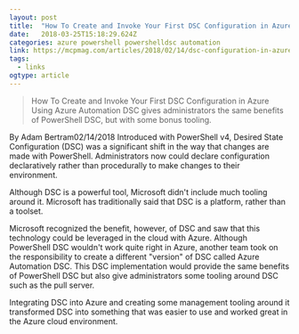 ```yaml
---
layout: post 
title:  "How To Create and Invoke Your First DSC Configuration in Azure -- Microsoft Certified Professional Magazine Online" 
date:   2018-03-25T15:18:29.624Z 
categories: azure powershell powershelldsc automation
link: https://mcpmag.com/articles/2018/02/14/dsc-configuration-in-azure.aspx 
tags:
  - links
ogtype: article 
---
```


> How To Create and Invoke Your First DSC Configuration in Azure
Using Azure Automation DSC gives administrators the same benefits of PowerShell DSC, but with some bonus tooling.

By Adam Bertram02/14/2018
Introduced with PowerShell v4, Desired State Configuration (DSC) was a significant shift in the way that changes are made with PowerShell. Administrators now could declare configuration declaratively rather than procedurally to make changes to their environment.

Although DSC is a powerful tool, Microsoft didn't include much tooling around it. Microsoft has traditionally said that DSC is a platform, rather than a toolset.

Microsoft recognized the benefit, however, of DSC and saw that this technology could be leveraged in the cloud with Azure. Although PowerShell DSC wouldn't work quite right in Azure, another team took on the responsibility to create a different "version" of DSC called Azure Automation DSC. This DSC implementation would provide the same benefits of PowerShell DSC but also give administrators some tooling around DSC such as the pull server.

Integrating DSC into Azure and creating some management tooling around it transformed DSC into something that was easier to use and worked great in the Azure cloud environment.